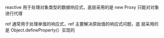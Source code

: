 reactive 用于处理对象类型的数据响应式，底层采用的是 new Proxy
只能对对象进行代理

ref 通常用于处理单值的响应式，ref 主要解决原始值的响应式问题，底
层采用的是 Object.defineProperty(）实现的
